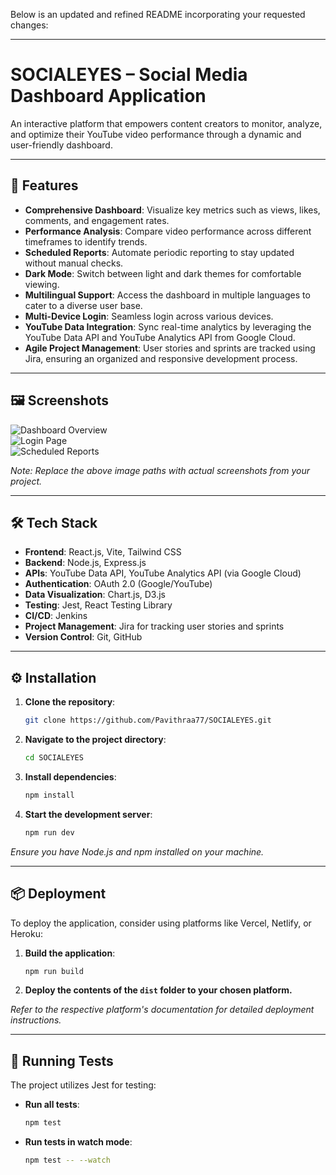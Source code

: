 Below is an updated and refined README incorporating your requested changes:

---

# SOCIALEYES – Social Media Dashboard Application

An interactive platform that empowers content creators to monitor, analyze, and optimize their YouTube video performance through a dynamic and user-friendly dashboard.

---

## 🚀 Features

- **Comprehensive Dashboard**: Visualize key metrics such as views, likes, comments, and engagement rates.
- **Performance Analysis**: Compare video performance across different timeframes to identify trends.
- **Scheduled Reports**: Automate periodic reporting to stay updated without manual checks.
- **Dark Mode**: Switch between light and dark themes for comfortable viewing.
- **Multilingual Support**: Access the dashboard in multiple languages to cater to a diverse user base.
- **Multi-Device Login**: Seamless login across various devices.
- **YouTube Data Integration**: Sync real-time analytics by leveraging the YouTube Data API and YouTube Analytics API from Google Cloud.
- **Agile Project Management**: User stories and sprints are tracked using Jira, ensuring an organized and responsive development process.

---

## 🖼️ Screenshots

![Dashboard Overview](./screenshots/dashboard-overview.png)  
![Login Page](./screenshots/login-page.png)  
![Scheduled Reports](./screenshots/scheduled-reports.png)

*Note: Replace the above image paths with actual screenshots from your project.*

---

## 🛠️ Tech Stack

- **Frontend**: React.js, Vite, Tailwind CSS
- **Backend**: Node.js, Express.js
- **APIs**: YouTube Data API, YouTube Analytics API (via Google Cloud)
- **Authentication**: OAuth 2.0 (Google/YouTube)
- **Data Visualization**: Chart.js, D3.js
- **Testing**: Jest, React Testing Library
- **CI/CD**: Jenkins
- **Project Management**: Jira for tracking user stories and sprints
- **Version Control**: Git, GitHub

---

## ⚙️ Installation

1. **Clone the repository**:
   ```bash
   git clone https://github.com/Pavithraa77/SOCIALEYES.git
   ```
2. **Navigate to the project directory**:
   ```bash
   cd SOCIALEYES
   ```
3. **Install dependencies**:
   ```bash
   npm install
   ```

4. **Start the development server**:
   ```bash
   npm run dev
   ```

*Ensure you have Node.js and npm installed on your machine.*

---

## 📦 Deployment

To deploy the application, consider using platforms like Vercel, Netlify, or Heroku:

1. **Build the application**:
   ```bash
   npm run build
   ```
2. **Deploy the contents of the `dist` folder to your chosen platform.**

*Refer to the respective platform's documentation for detailed deployment instructions.*

---

## 🧪 Running Tests

The project utilizes Jest for testing:

- **Run all tests**:
  ```bash
  npm test
  ```
- **Run tests in watch mode**:
  ```bash
  npm test -- --watch
  ```


